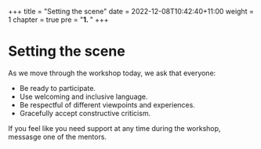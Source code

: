 +++
title = "Setting the scene"
date = 2022-12-08T10:42:40+11:00
weight = 1
chapter = true
pre = "<b>1. </b>"
+++

# Setting the scene

As we move through the workshop today, we ask that everyone:
* Be ready to participate.
* Use welcoming and inclusive language.
* Be respectful of different viewpoints and experiences.
* Gracefully accept constructive criticism.

If you feel like you need support at any time during the workshop, 
messasge one of the mentors.
